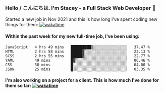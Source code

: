 ### Hello / こんにちは. I'm Stacey - a Full Stack Web Developer 👋

Started a new job in Nov 2021 and this is how long I've spent coding new things for them: [![wakatime](https://wakatime.com/badge/user/86082ce1-bca4-4a02-a7a3-c2242e42ac7a/project/12b01edb-1cc9-44e6-b4ef-181fde524dc6.svg)](https://wakatime.com/badge/user/86082ce1-bca4-4a02-a7a3-c2242e42ac7a/project/12b01edb-1cc9-44e6-b4ef-181fde524dc6)

#### Within the past week for my new full-time job, I've been using:
<!--START_SECTION:waka-->

```text
JavaScript   4 hrs 49 mins   █████████▒░░░░░░░░░░░░░░░   37.47 %
HTML         2 hrs 58 mins   █████▓░░░░░░░░░░░░░░░░░░░   23.13 %
SCSS         2 hrs 55 mins   █████▓░░░░░░░░░░░░░░░░░░░   22.77 %
YAML         49 mins         █▓░░░░░░░░░░░░░░░░░░░░░░░   06.46 %
CSS          30 mins         █░░░░░░░░░░░░░░░░░░░░░░░░   04.00 %
JSON         25 mins         █░░░░░░░░░░░░░░░░░░░░░░░░   03.35 %
```

<!--END_SECTION:waka-->

#### I'm also working on a project for a client. This is how much I've done for them so far: [![wakatime](https://wakatime.com/badge/user/8ee03c5d-7d98-49f4-8d0f-1a6ade1c9e19/project/5bc43805-de54-41d6-a7b7-44e5a8ecc477.svg)](https://wakatime.com/badge/user/8ee03c5d-7d98-49f4-8d0f-1a6ade1c9e19/project/5bc43805-de54-41d6-a7b7-44e5a8ecc477)
